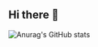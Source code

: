## Hi there 👋

![Anurag's GitHub stats](https://github-readme-stats.vercel.app/api?username=rashidulas&hide=contribs,prs)

